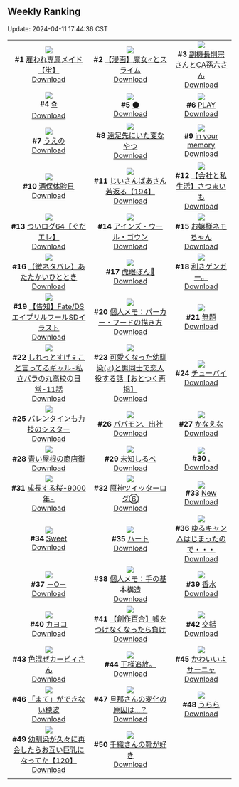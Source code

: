 ## Weekly Ranking
Update: 2024-04-11 17:44:36 CST

|      |      |      |
| :----: | :----: | :----: |
| ![](https://i.pixiv.re/c/240x480/img-master/img/2024/04/05/00/00/20/117552312_p0_master1200.jpg)<br>**#1** [雇われ専属メイド【蛍】](https://www.pixiv.net/artworks/117552312)<br>[Download](https://i.pixiv.re/img-original/img/2024/04/05/00/00/20/117552312_p0.jpg) | ![](https://i.pixiv.re/c/240x480/img-master/img/2024/04/05/00/08/35/117552809_p0_master1200.jpg)<br>**#2** [【漫画】魔女♂とスライム](https://www.pixiv.net/artworks/117552809)<br>[Download](https://i.pixiv.re/img-original/img/2024/04/05/00/08/35/117552809_p0.jpg) | ![](https://i.pixiv.re/c/240x480/img-master/img/2024/04/06/00/00/25/117580821_p0_master1200.jpg)<br>**#3** [副機長則宗さんとCA孫六さん](https://www.pixiv.net/artworks/117580821)<br>[Download](https://i.pixiv.re/img-original/img/2024/04/06/00/00/25/117580821_p0.png) |
| ![](https://i.pixiv.re/c/240x480/img-master/img/2024/04/04/00/09/10/117524054_p0_master1200.jpg)<br>**#4** [⚽](https://www.pixiv.net/artworks/117524054)<br>[Download](https://i.pixiv.re/img-original/img/2024/04/04/00/09/10/117524054_p0.png) | ![](https://i.pixiv.re/c/240x480/img-master/img/2024/04/04/00/41/04/117525148_p0_master1200.jpg)<br>**#5** [🌑](https://www.pixiv.net/artworks/117525148)<br>[Download](https://i.pixiv.re/img-original/img/2024/04/04/00/41/04/117525148_p0.jpg) | ![](https://i.pixiv.re/c/240x480/img-master/img/2024/04/05/00/00/04/117552206_p0_master1200.jpg)<br>**#6** [PLAY](https://www.pixiv.net/artworks/117552206)<br>[Download](https://i.pixiv.re/img-original/img/2024/04/05/00/00/04/117552206_p0.png) |
| ![](https://i.pixiv.re/c/240x480/img-master/img/2024/04/05/07/30/01/117559756_p0_master1200.jpg)<br>**#7** [うえの](https://www.pixiv.net/artworks/117559756)<br>[Download](https://i.pixiv.re/img-original/img/2024/04/05/07/30/01/117559756_p0.jpg) | ![](https://i.pixiv.re/c/240x480/img-master/img/2024/04/05/20/24/34/117573805_p0_master1200.jpg)<br>**#8** [遠足先にいた変なやつ](https://www.pixiv.net/artworks/117573805)<br>[Download](https://i.pixiv.re/img-original/img/2024/04/05/20/24/34/117573805_p0.jpg) | ![](https://i.pixiv.re/c/240x480/img-master/img/2024/04/06/00/00/19/117580773_p0_master1200.jpg)<br>**#9** [in your memory](https://www.pixiv.net/artworks/117580773)<br>[Download](https://i.pixiv.re/img-original/img/2024/04/06/00/00/19/117580773_p0.png) |
| ![](https://i.pixiv.re/c/240x480/img-master/img/2024/04/05/14/18/42/117565712_p0_master1200.jpg)<br>**#10** [酒保体验日](https://www.pixiv.net/artworks/117565712)<br>[Download](https://i.pixiv.re/img-original/img/2024/04/05/14/18/42/117565712_p0.jpg) | ![](https://i.pixiv.re/c/240x480/img-master/img/2024/04/06/11/03/44/117591557_p0_master1200.jpg)<br>**#11** [じいさんばあさん若返る【194】](https://www.pixiv.net/artworks/117591557)<br>[Download](https://i.pixiv.re/img-original/img/2024/04/06/11/03/44/117591557_p0.png) | ![](https://i.pixiv.re/c/240x480/img-master/img/2024/04/05/12/00/09/117563365_p0_master1200.jpg)<br>**#12** [【会社と私生活】さつまいも](https://www.pixiv.net/artworks/117563365)<br>[Download](https://i.pixiv.re/img-original/img/2024/04/05/12/00/09/117563365_p0.jpg) |
| ![](https://i.pixiv.re/c/240x480/img-master/img/2024/04/05/15/25/30/117566716_p0_master1200.jpg)<br>**#13** [ついログ64【ぐだエレ】](https://www.pixiv.net/artworks/117566716)<br>[Download](https://i.pixiv.re/img-original/img/2024/04/05/15/25/30/117566716_p0.jpg) | ![](https://i.pixiv.re/c/240x480/img-master/img/2024/04/06/00/00/22/117580795_p0_master1200.jpg)<br>**#14** [アインズ・ウール・ゴウン](https://www.pixiv.net/artworks/117580795)<br>[Download](https://i.pixiv.re/img-original/img/2024/04/06/00/00/22/117580795_p0.jpg) | ![](https://i.pixiv.re/c/240x480/img-master/img/2024/04/05/00/16/57/117553092_p0_master1200.jpg)<br>**#15** [お嬢様ネモちゃん](https://www.pixiv.net/artworks/117553092)<br>[Download](https://i.pixiv.re/img-original/img/2024/04/05/00/16/57/117553092_p0.jpg) |
| ![](https://i.pixiv.re/c/240x480/img-master/img/2024/04/05/15/05/46/117566416_p0_master1200.jpg)<br>**#16** [【微ネタバレ】あたたかいひととき](https://www.pixiv.net/artworks/117566416)<br>[Download](https://i.pixiv.re/img-original/img/2024/04/05/15/05/46/117566416_p0.jpg) | ![](https://i.pixiv.re/c/240x480/img-master/img/2024/04/05/20/19/29/117573665_p0_master1200.jpg)<br>**#17** [虎眼ぼん🐯](https://www.pixiv.net/artworks/117573665)<br>[Download](https://i.pixiv.re/img-original/img/2024/04/05/20/19/29/117573665_p0.jpg) | ![](https://i.pixiv.re/c/240x480/img-master/img/2024/04/05/02/51/36/117556582_p0_master1200.jpg)<br>**#18** [利きゲンガー。](https://www.pixiv.net/artworks/117556582)<br>[Download](https://i.pixiv.re/img-original/img/2024/04/05/02/51/36/117556582_p0.jpg) |
| ![](https://i.pixiv.re/c/240x480/img-master/img/2024/04/04/18/49/17/117542520_p0_master1200.jpg)<br>**#19** [【告知】Fate/DSエイプリルフールSDイラスト](https://www.pixiv.net/artworks/117542520)<br>[Download](https://i.pixiv.re/img-original/img/2024/04/04/18/49/17/117542520_p0.png) | ![](https://i.pixiv.re/c/240x480/img-master/img/2024/04/06/06/00/08/117587452_p0_master1200.jpg)<br>**#20** [個人メモ：パーカー・フードの描き方](https://www.pixiv.net/artworks/117587452)<br>[Download](https://i.pixiv.re/img-original/img/2024/04/06/06/00/08/117587452_p0.jpg) | ![](https://i.pixiv.re/c/240x480/img-master/img/2024/04/06/21/57/05/117607523_p0_master1200.jpg)<br>**#21** [無題](https://www.pixiv.net/artworks/117607523)<br>[Download](https://i.pixiv.re/img-original/img/2024/04/06/21/57/05/117607523_p0.jpg) |
| ![](https://i.pixiv.re/c/240x480/img-master/img/2024/04/04/00/05/54/117523906_p0_master1200.jpg)<br>**#22** [しれっとすげぇこと言ってるギャル-私立パラの丸高校の日常-11話](https://www.pixiv.net/artworks/117523906)<br>[Download](https://i.pixiv.re/img-original/img/2024/04/04/00/05/54/117523906_p0.jpg) | ![](https://i.pixiv.re/c/240x480/img-master/img/2024/04/05/12/17/08/117563699_p0_master1200.jpg)<br>**#23** [可愛くなった幼馴染(♂)と男同士で恋人役する話【おとつく再掲】](https://www.pixiv.net/artworks/117563699)<br>[Download](https://i.pixiv.re/img-original/img/2024/04/05/12/17/08/117563699_p0.jpg) | ![](https://i.pixiv.re/c/240x480/img-master/img/2024/04/05/00/02/03/117552541_p0_master1200.jpg)<br>**#24** [チューバイ](https://www.pixiv.net/artworks/117552541)<br>[Download](https://i.pixiv.re/img-original/img/2024/04/05/00/02/03/117552541_p0.jpg) |
| ![](https://i.pixiv.re/c/240x480/img-master/img/2024/04/04/19/49/47/117544031_p0_master1200.jpg)<br>**#25** [バレンタインも力技のシスター](https://www.pixiv.net/artworks/117544031)<br>[Download](https://i.pixiv.re/img-original/img/2024/04/04/19/49/47/117544031_p0.jpg) | ![](https://i.pixiv.re/c/240x480/img-master/img/2024/04/05/00/14/46/117553023_p0_master1200.jpg)<br>**#26** [パパモン、出社](https://www.pixiv.net/artworks/117553023)<br>[Download](https://i.pixiv.re/img-original/img/2024/04/05/00/14/46/117553023_p0.jpg) | ![](https://i.pixiv.re/c/240x480/img-master/img/2024/04/04/04/47/16/117529397_p0_master1200.jpg)<br>**#27** [かなえな](https://www.pixiv.net/artworks/117529397)<br>[Download](https://i.pixiv.re/img-original/img/2024/04/04/04/47/16/117529397_p0.png) |
| ![](https://i.pixiv.re/c/240x480/img-master/img/2024/04/06/00/09/06/117581396_p0_master1200.jpg)<br>**#28** [青い屋根の商店街](https://www.pixiv.net/artworks/117581396)<br>[Download](https://i.pixiv.re/img-original/img/2024/04/06/00/09/06/117581396_p0.jpg) | ![](https://i.pixiv.re/c/240x480/img-master/img/2024/04/06/00/00/18/117580768_p0_master1200.jpg)<br>**#29** [未知しるべ](https://www.pixiv.net/artworks/117580768)<br>[Download](https://i.pixiv.re/img-original/img/2024/04/06/00/00/18/117580768_p0.jpg) | ![](https://i.pixiv.re/c/240x480/img-master/img/2024/04/04/18/44/05/117542401_p0_master1200.jpg)<br>**#30** [.](https://www.pixiv.net/artworks/117542401)<br>[Download](https://i.pixiv.re/img-original/img/2024/04/04/18/44/05/117542401_p0.jpg) |
| ![](https://i.pixiv.re/c/240x480/img-master/img/2024/04/05/18/08/51/117569984_p0_master1200.jpg)<br>**#31** [成長する桜-9000年-](https://www.pixiv.net/artworks/117569984)<br>[Download](https://i.pixiv.re/img-original/img/2024/04/05/18/08/51/117569984_p0.jpg) | ![](https://i.pixiv.re/c/240x480/img-master/img/2024/04/06/21/51/38/117606759_p0_master1200.jpg)<br>**#32** [原神ツイッターログ⑥](https://www.pixiv.net/artworks/117606759)<br>[Download](https://i.pixiv.re/img-original/img/2024/04/06/21/51/38/117606759_p0.png) | ![](https://i.pixiv.re/c/240x480/img-master/img/2024/04/06/01/20/06/117583530_p0_master1200.jpg)<br>**#33** [New](https://www.pixiv.net/artworks/117583530)<br>[Download](https://i.pixiv.re/img-original/img/2024/04/06/01/20/06/117583530_p0.jpg) |
| ![](https://i.pixiv.re/c/240x480/img-master/img/2024/04/05/03/43/47/117557228_p0_master1200.jpg)<br>**#34** [Sweet](https://www.pixiv.net/artworks/117557228)<br>[Download](https://i.pixiv.re/img-original/img/2024/04/05/03/43/47/117557228_p0.jpg) | ![](https://i.pixiv.re/c/240x480/img-master/img/2024/04/05/01/13/12/117554638_p0_master1200.jpg)<br>**#35** [ハート](https://www.pixiv.net/artworks/117554638)<br>[Download](https://i.pixiv.re/img-original/img/2024/04/05/01/13/12/117554638_p0.png) | ![](https://i.pixiv.re/c/240x480/img-master/img/2024/04/05/00/00/21/117552317_p0_master1200.jpg)<br>**#36** [ゆるキャン△はじまったので・・・](https://www.pixiv.net/artworks/117552317)<br>[Download](https://i.pixiv.re/img-original/img/2024/04/05/00/00/21/117552317_p0.png) |
| ![](https://i.pixiv.re/c/240x480/img-master/img/2024/04/05/18/28/04/117570467_p0_master1200.jpg)<br>**#37** [－O－](https://www.pixiv.net/artworks/117570467)<br>[Download](https://i.pixiv.re/img-original/img/2024/04/05/18/28/04/117570467_p0.png) | ![](https://i.pixiv.re/c/240x480/img-master/img/2024/04/04/06/00/09/117530130_p0_master1200.jpg)<br>**#38** [個人メモ：手の基本構造](https://www.pixiv.net/artworks/117530130)<br>[Download](https://i.pixiv.re/img-original/img/2024/04/04/06/00/09/117530130_p0.jpg) | ![](https://i.pixiv.re/c/240x480/img-master/img/2024/04/05/20/30/05/117573962_p0_master1200.jpg)<br>**#39** [香水](https://www.pixiv.net/artworks/117573962)<br>[Download](https://i.pixiv.re/img-original/img/2024/04/05/20/30/05/117573962_p0.png) |
| ![](https://i.pixiv.re/c/240x480/img-master/img/2024/04/05/01/16/57/117554722_p0_master1200.jpg)<br>**#40** [カヨコ](https://www.pixiv.net/artworks/117554722)<br>[Download](https://i.pixiv.re/img-original/img/2024/04/05/01/16/57/117554722_p0.png) | ![](https://i.pixiv.re/c/240x480/img-master/img/2024/04/05/07/49/43/117559991_p0_master1200.jpg)<br>**#41** [【創作百合】嘘をつけなくなったら負け](https://www.pixiv.net/artworks/117559991)<br>[Download](https://i.pixiv.re/img-original/img/2024/04/05/07/49/43/117559991_p0.jpg) | ![](https://i.pixiv.re/c/240x480/img-master/img/2024/04/05/17/55/21/117569533_p0_master1200.jpg)<br>**#42** [交錯](https://www.pixiv.net/artworks/117569533)<br>[Download](https://i.pixiv.re/img-original/img/2024/04/05/17/55/21/117569533_p0.png) |
| ![](https://i.pixiv.re/c/240x480/img-master/img/2024/04/05/21/33/47/117575925_p0_master1200.jpg)<br>**#43** [色混ぜカービィさん](https://www.pixiv.net/artworks/117575925)<br>[Download](https://i.pixiv.re/img-original/img/2024/04/05/21/33/47/117575925_p0.jpg) | ![](https://i.pixiv.re/c/240x480/img-master/img/2024/04/05/23/45/12/117579908_p0_master1200.jpg)<br>**#44** [王様追放。](https://www.pixiv.net/artworks/117579908)<br>[Download](https://i.pixiv.re/img-original/img/2024/04/05/23/45/12/117579908_p0.jpg) | ![](https://i.pixiv.re/c/240x480/img-master/img/2024/04/05/00/20/32/117553195_p0_master1200.jpg)<br>**#45** [かわいいよサーニャ](https://www.pixiv.net/artworks/117553195)<br>[Download](https://i.pixiv.re/img-original/img/2024/04/05/00/20/32/117553195_p0.jpg) |
| ![](https://i.pixiv.re/c/240x480/img-master/img/2024/04/06/12/38/37/117593403_p0_master1200.jpg)<br>**#46** [「まて」ができない穂波](https://www.pixiv.net/artworks/117593403)<br>[Download](https://i.pixiv.re/img-original/img/2024/04/06/12/38/37/117593403_p0.jpg) | ![](https://i.pixiv.re/c/240x480/img-master/img/2024/04/05/00/04/46/117552648_p0_master1200.jpg)<br>**#47** [旦那さんの変化の原因は...？](https://www.pixiv.net/artworks/117552648)<br>[Download](https://i.pixiv.re/img-original/img/2024/04/05/00/04/46/117552648_p0.jpg) | ![](https://i.pixiv.re/c/240x480/img-master/img/2024/04/05/22/46/28/117578267_p0_master1200.jpg)<br>**#48** [うらら](https://www.pixiv.net/artworks/117578267)<br>[Download](https://i.pixiv.re/img-original/img/2024/04/05/22/46/28/117578267_p0.jpg) |
| ![](https://i.pixiv.re/c/240x480/img-master/img/2024/04/06/00/01/29/117581031_p0_master1200.jpg)<br>**#49** [幼馴染が久々に再会したらお互い巨乳になってた【120】](https://www.pixiv.net/artworks/117581031)<br>[Download](https://i.pixiv.re/img-original/img/2024/04/06/00/01/29/117581031_p0.jpg) | ![](https://i.pixiv.re/c/240x480/img-master/img/2024/04/05/00/30/05/117553489_p0_master1200.jpg)<br>**#50** [千織さんの靴が好き](https://www.pixiv.net/artworks/117553489)<br>[Download](https://i.pixiv.re/img-original/img/2024/04/05/00/30/05/117553489_p0.png) |
|      |
